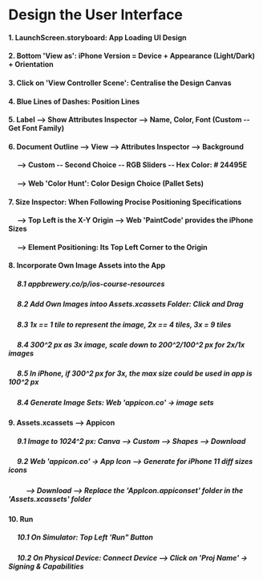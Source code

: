 # Design the User Interface

#### 1. LaunchScreen.storyboard: App Loading UI Design
#### 2. Bottom 'View as': iPhone Version = Device + Appearance (Light/Dark) + Orientation
#### 3. Click on 'View Controller Scene': Centralise the Design Canvas
#### 4. Blue Lines of Dashes: Position Lines
#### 5. Label --> Show Attributes Inspector --> Name, Color, Font (Custom -- Get Font Family)
#### 6. Document Outline --> View --> Attributes Inspector --> Background 
####    &emsp; --> Custom -- Second Choice -- RGB Sliders -- Hex Color: # 24495E
####    &emsp; --> Web 'Color Hunt': Color Design Choice (Pallet Sets)
#### 7. Size Inspector: When Following Procise Positioning Specifications 
####    &emsp; --> Top Left is the X-Y Origin --> Web 'PaintCode' provides the iPhone Sizes
####    &emsp; --> Element Positioning: Its Top Left Corner to the Origin
#### 8. Incorporate Own Image Assets into the App
#####   &emsp; 8.1 appbrewery.co/p/ios-course-resources
#####   &emsp; 8.2 Add Own Images intoo Assets.xcassets Folder: Click and Drag
#####   &emsp; 8.3 1x == 1 tile to represent the image, 2x == 4 tiles, 3x = 9 tiles
#####   &emsp; 8.4 300^2 px as 3x image, scale down to 200^2/100^2 px for 2x/1x images
#####   &emsp; 8.5 In iPhone, if 300^2 px for 3x, the max size could be used in app is 100^2 px
#####   &emsp; 8.4 Generate Image Sets: Web 'appicon.co' -> image sets
#### 9. Assets.xcassets --> Appicon
##### &emsp; 9.1 Image to 1024^2 px: Canva --> Custom --> Shapes --> Download
##### &emsp; 9.2 Web 'appicon.co' -> App Icon --> Generate for iPhone 11 diff sizes icons 
##### &emsp; &emsp; --> Download --> Replace the 'AppIcon.appiconset' folder in the 'Assets.xcassets' folder
#### 10. Run
##### &emsp; 10.1 On Simulator: Top Left 'Run" Button
##### &emsp; 10.2 On Physical Device: Connect Device --> Click on 'Proj Name' -> Signing & Capabilities


